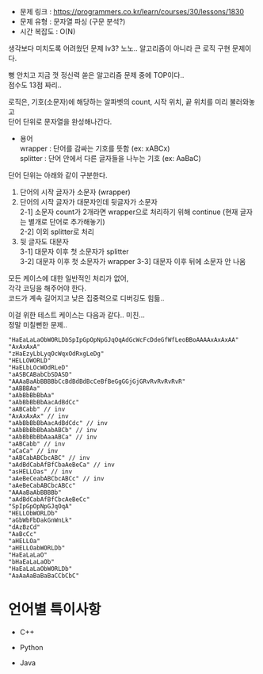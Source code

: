 * 문제 링크 : https://programmers.co.kr/learn/courses/30/lessons/1830
* 문제 유형 : 문자열 파싱 (구문 분석?)
* 시간 복잡도 : O(N)

생각보다 미치도록 어려웠던 문제 lv3? 노노.. 알고리즘이 아니라 큰 로직 구현 문제이다.  

뻥 안치고 지금 껏 정신력 쏟은 알고리즘 문제 중에 TOP이다..  
점수도 13점 짜리..  

로직은, 기호(소문자)에 해당하는 알파벳의 count, 시작 위치, 끝 위치를 미리 불러와놓고  
단어 단위로 문자열을 완성해나간다.  

- 용어  
wrapper : 단어를 감싸는 기호를 뜻함 (ex: xABCx)  
splitter : 단어 안에서 다른 글자들을 나누는 기호 (ex: AaBaC)


단어 단위는 아래와 같이 구분한다.  
1. 단어의 시작 글자가 소문자 (wrapper)
2. 단어의 시작 글자가 대문자인데 뒷글자가 소문자  
    2-1] 소문자 count가 2개라면 wrapper으로 처리하기 위해 continue (현재 글자는 별개로 단어로 추가해놓기)  
    2-2] 이외 splitter로 처리
3. 뒷 글자도 대문자  
    3-1] 대문자 이후 첫 소문자가 splitter  
    3-2] 대문자 이후 첫 소문자가 wrapper
    3-3] 대문자 이후 뒤에 소문자 안 나옴

모든 케이스에 대한 일반적인 처리가 없어,  
각각 코딩을 해주어야 한다.  
코드가 계속 길어지고 낮은 집중력으로 디버깅도 힘듦..

이걸 위한 테스트 케이스는 다음과 같다.. 미친...  
정말 미칠뻔한 문제..

```
"HaEaLaLaObWORLDbSpIpGpOpNpGJqOqAdGcWcFcDdeGfWfLeoBBoAAAAxAxAxAA"
"AxAxAxA"
"zHaEzyLbLyqOcWqxOdRxgLeDg"
"HELLOWORLD"
"HaELbLOcWOdRLeD"
"aASBCABabCbSDASD"
"AAAaBaAbBBBBbCcBdBdBdBcCeBfBeGgGGjGjGRvRvRvRvRvR"
"aABBBAa"
"aAbBbBbBbAa"
"aAbBbBbBbAacAdBdCc"
"aABCabb" // inv
"AxAxAxAx" // inv
"aAbBbBbBbAacAdBdCdc" // inv
"aAbBbBbBbAabABCb" // inv
"aAbBbBbBbAaaABCa" // inv
"aABCabb" // inv
"aCaCa" // inv
"aABCabABCbcABC" // inv
"aAdBdCabAfBfCbaAeBeCa" // inv
"asHELLOas" // inv
"aAeBeCeabABCbcABCc" // inv
"aAeBeCabABCbcABCc"
"AAAaBaAbBBBBb"
"aAdBdCabAfBfCbcAeBeCc"
"SpIpGpOpNpGJqOqA"
"HELLObWORLDb"
"aGbWbFbDakGnWnLk"
"dAzBzCd"
"AaBcCc"
"aHELLOa"
"aHELLOabWORLDb"
"HaEaLaLaO"
"bHaEaLaLaOb"
"HaEaLaLaObWORLDb"
"AaAaAaBaBaBaCCbCbC"
```


# 언어별 특이사항

- C++

- Python

- Java

